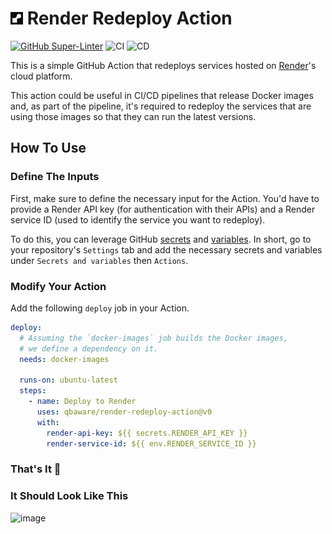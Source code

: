# ![Image](/resources/render-logo-small.png) Render Redeploy Action

[![GitHub Super-Linter](https://github.com/qbaware/render-redeploy-action/actions/workflows/linter.yml/badge.svg)](https://github.com/super-linter/super-linter)
![CI](https://github.com/qbaware/render-redeploy-action/actions/workflows/ci.yml/badge.svg)
![CD](https://github.com/qbaware/render-redeploy-action/actions/workflows/cd.yml/badge.svg)

This is a simple GitHub Action that redeploys services hosted on
[Render](https://render.com/)'s cloud platform.

This action could be useful in CI/CD pipelines that release Docker images
and, as part of the pipeline, it's required to redeploy the services that
are using those images so that they can run the latest versions.

## How To Use

### Define The Inputs

First, make sure to define the necessary input for the Action. You'd
have to provide a Render API key (for authentication with their APIs)
and a Render service ID (used to identify the service you want to redeploy).

To do this, you can leverage GitHub
[secrets](https://docs.github.com/en/actions/security-guides/using-secrets-in-github-actions)
and
[variables](https://docs.github.com/en/actions/learn-github-actions/variables).
In short, go to your repository's `Settings` tab and add the necessary
secrets and variables under `Secrets and variables` then `Actions`.

### Modify Your Action

Add the following `deploy` job in your Action.

``` yaml
deploy:
  # Assuming the `docker-images` job builds the Docker images,
  # we define a dependency on it.
  needs: docker-images 

  runs-on: ubuntu-latest
  steps:
    - name: Deploy to Render
      uses: qbaware/render-redeploy-action@v0
      with:
        render-api-key: ${{ secrets.RENDER_API_KEY }}
        render-service-id: ${{ env.RENDER_SERVICE_ID }}
```

### That's It 🎉

### It Should Look Like This

<img width="1336" alt="image" src="https://github.com/qbaware/render-redeploy-action/assets/9533366/cbda6fde-d850-49ef-b019-9ad39df2feec">
